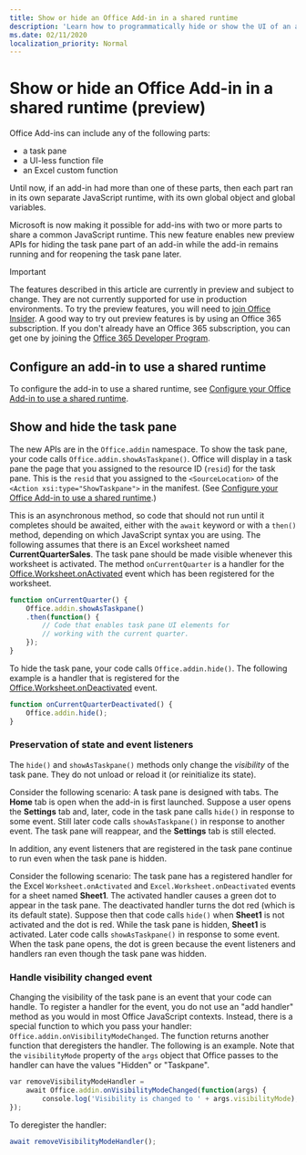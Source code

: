 ```yaml
---
title: Show or hide an Office Add-in in a shared runtime
description: 'Learn how to programmatically hide or show the UI of an add-in while it runs continuously'
ms.date: 02/11/2020
localization_priority: Normal
---
```


# Show or hide an Office Add-in in a shared runtime (preview)

Office Add-ins can include any of the following parts:

- a task pane
- a UI-less function file
- an Excel custom function

Until now, if an add-in had more than one of these parts, then each part ran in its own separate JavaScript runtime, with its own global object and global variables.

Microsoft is now making it possible for add-ins with two or more parts to share a common JavaScript runtime. This new feature enables new preview APIs for hiding the task pane part of an add-in while the add-in remains running and for reopening the task pane later.

> [!IMPORTANT]
> The features described in this article are currently in preview and subject to change. They are not currently supported for use in production environments. To try the preview features, you will need to [join Office Insider](https://insider.office.com/join).
> A good way to try out preview features is by using an Office 365 subscription. If you don't already have an Office 365 subscription, you can get one by joining the [Office 365 Developer Program](https://developer.microsoft.com/office/dev-program).

## Configure an add-in to use a shared runtime

To configure the add-in to use a shared runtime, see [Configure your Office Add-in to use a shared runtime](configure-your-add-in-to-use-the-browser-runtime.md).

## Show and hide the task pane

The new APIs are in the `Office.addin` namespace. To show the task pane, your code calls `Office.addin.showAsTaskpane()`. Office will display in a task pane the page that you assigned to the resource ID (`resid`) for the task pane. This is the `resid` that you assigned to the `<SourceLocation>` of the `<Action xsi:type="ShowTaskpane">` in the manifest. (See [Configure your Office Add-in to use a shared runtime](configure-your-add-in-to-use-the-browser-runtime.md).)

This is an asynchronous method, so code that should not run until it completes should be awaited, either with the `await` keyword or with a `then()` method, depending on which JavaScript syntax you are using. The following assumes that there is an Excel worksheet named **CurrentQuarterSales**. The task pane should be made visible whenever this worksheet is activated. The method `onCurrentQuarter` is a handler for the [Office.Worksheet.onActivated](https://docs.microsoft.com/javascript/api/excel/excel.worksheet?view=excel-js-preview#onactivated) event which has been registered for the worksheet.

```javascript
function onCurrentQuarter() {
    Office.addin.showAsTaskpane()
    .then(function() {
        // Code that enables task pane UI elements for
        // working with the current quarter.
    });
}
```

To hide the task pane, your code calls `Office.addin.hide()`. The following example is a handler that is registered for the [Office.Worksheet.onDeactivated](https://docs.microsoft.com/javascript/api/excel/excel.worksheet?view=excel-js-preview#ondeactivated) event.

```javascript
function onCurrentQuarterDeactivated() {
    Office.addin.hide();
}
```

### Preservation of state and event listeners

The `hide()` and `showAsTaskpane()` methods only change the *visibility* of the task pane. They do not unload or reload it (or reinitialize its state).

Consider the following scenario: A task pane is designed with tabs. The **Home** tab is open when the add-in is first launched. Suppose a user opens the **Settings** tab and, later, code in the task pane calls `hide()` in response to some event. Still later code calls `showAsTaskpane()` in response to another event. The task pane will reappear, and the **Settings** tab is still elected.

In addition, any event listeners that are registered in the task pane continue to run even when the task pane is hidden.

Consider the following scenario: The task pane has a registered handler for the Excel `Worksheet.onActivated` and `Excel.Worksheet.onDeactivated` events for a sheet named **Sheet1**. The activated handler causes a green dot to appear in the task pane. The deactivated handler turns the dot red (which is its default state). Suppose then that code calls `hide()` when **Sheet1** is not activated and the dot is red. While the task pane is hidden, **Sheet1** is activated. Later code calls `showAsTaskpane()` in response to some event. When the task pane opens, the dot is green because the event listeners and handlers ran even though the task pane was hidden.

### Handle visibility changed event

Changing the visibility of the task pane is an event that your code can handle. To register a handler for the event, you do not use an "add handler" method as you would in most Office JavaScript contexts. Instead, there is a special function to which you pass your handler: `Office.addin.onVisibilityModeChanged`. The function returns another function that deregisters the handler. The following is an example. Note that the `visibilityMode` property of the `args` object that Office passes to the handler can have the values "Hidden" or "Taskpane".

```javascript
var removeVisibilityModeHandler =
    await Office.addin.onVisibilityModeChanged(function(args) {
        console.log('Visibility is changed to ' + args.visibilityMode);
});
```

To deregister the handler:

```javascript
await removeVisibilityModeHandler();
```
